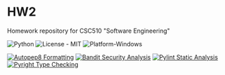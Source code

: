 # HW2
Homework repository for CSC510 "Software Engineering"

![Python](https://img.shields.io/badge/Made_With-Python-blue)
![License - MIT](https://img.shields.io/badge/License-MIT-blue)
![Platform-Windows](https://img.shields.io/badge/Platform-Windows-blue)

  
[![Autopep8 Formatting](https://github.com/TripleS-org/HW2/actions/workflows/pep8.yml/badge.svg)](https://github.com/TripleS-org/HW2/actions/workflows/pep8.yml)
[![Bandit Security Analysis](https://github.com/TripleS-org/HW2/actions/workflows/bandit.yml/badge.svg)](https://github.com/TripleS-org/HW2/actions/workflows/bandit.yml)
[![Pylint Static Analysis](https://github.com/TripleS-org/HW2/actions/workflows/pylint.yml/badge.svg)](https://github.com/TripleS-org/HW2/actions/workflows/pylint.yml)
[![Pyright Type Checking](https://github.com/TripleS-org/HW2/actions/workflows/pyright.yml/badge.svg)](https://github.com/TripleS-org/HW2/actions/workflows/pyright.yml)
